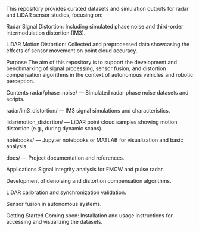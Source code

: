 This repository provides curated datasets and simulation outputs for radar and LiDAR sensor studies, focusing on:

Radar Signal Distortion: Including simulated phase noise and third-order intermodulation distortion (IM3).

LiDAR Motion Distortion: Collected and preprocessed data showcasing the effects of sensor movement on point cloud accuracy.

Purpose
The aim of this repository is to support the development and benchmarking of signal processing, sensor fusion, and distortion compensation algorithms in the context of autonomous vehicles and robotic perception.

Contents
radar/phase_noise/ — Simulated radar phase noise datasets and scripts.

radar/im3_distortion/ — IM3 signal simulations and characteristics.

lidar/motion_distortion/ — LiDAR point cloud samples showing motion distortion (e.g., during dynamic scans).

notebooks/ — Jupyter notebooks or MATLAB for visualization and basic analysis.

docs/ — Project documentation and references.

Applications
Signal integrity analysis for FMCW and pulse radar.

Development of denoising and distortion compensation algorithms.

LiDAR calibration and synchronization validation.

Sensor fusion in autonomous systems.

Getting Started
Coming soon: Installation and usage instructions for accessing and visualizing the datasets.
